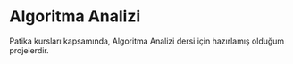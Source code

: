 # Algoritma Analizi

Patika kursları kapsamında, Algoritma Analizi dersi için hazırlamış olduğum projelerdir.
